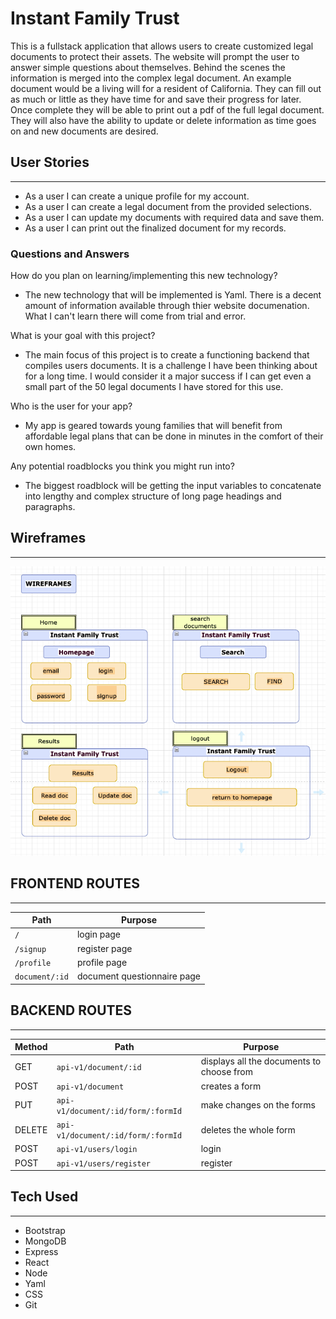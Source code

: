 #  Instant Family Trust


This is a fullstack application that allows users to create customized legal documents to protect their assets. The website will prompt the user to answer simple questions about themselves. Behind the scenes the information is merged into the complex legal document. An example document would be a living will for a resident of California. They can fill out as much or little as they have time for and save their progress for later.  Once complete they will be able to print out a pdf of the full legal document. They will also have the ability to update or delete information as time goes on and new documents are desired. 

## User Stories
---
* As a user I can create a unique profile for my account.
* As a user I can create a legal document from the provided selections.
* As a user I can update my documents with required data and save them.
* As a user I can print out the finalized document for my records.

### Questions and Answers
How do you plan on learning/implementing this new technology?
- The new technology that will be implemented is Yaml. There is a decent amount of information available through thier website documenation. What I can't learn there will come from trial and error. 

What is your goal with this project?
- The main focus of this project is to create a functioning backend that compiles users documents. It is a challenge I have been thinking about for a long time. I would consider it a major success if I can get even a small part of the 50 legal documents I have stored for this use.

Who is the user for your app?
- My app is geared towards young families that will benefit from affordable legal plans that can be done in minutes in the comfort of their own homes. 

Any potential roadblocks you think you might run into?
- The biggest roadblock will be getting the input variables to concatenate into lengthy and complex structure of long page headings and paragraphs. 


## Wireframes
---
![website](/public/wireframes/wireframes.png)

## FRONTEND ROUTES 
---
|Path | Purpose|
|----| ------ |
| `/` | login page|
| `/signup` | register page|
| `/profile` | profile page |
| `document/:id` | document questionnaire page|

## BACKEND ROUTES
---
| Method | Path | Purpose |
| ------ | -------------- | -------------------------------- |
| GET | `api-v1/document/:id` | displays all the documents to choose from |
| POST | `api-v1/document` | creates a form |
| PUT | `api-v1/document/:id/form/:formId` | make changes on the forms |
| DELETE | `api-v1/document/:id/form/:formId` | deletes the whole form |
| POST | `api-v1/users/login` | login |
| POST | `api-v1/users/register` | register |

## Tech Used
---
* Bootstrap
* MongoDB
* Express
* React
* Node
* Yaml
* CSS
* Git



